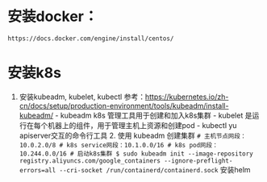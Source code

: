# 安装docker：
    https://docs.docker.com/engine/install/centos/
# 安装k8s
 1. 安装kubeadm, kubelet, kubectl 参考：https://kubernetes.io/zh-cn/docs/setup/production-environment/tools/kubeadm/install-kubeadm/
        - kubeadm k8s 管理工具用于创建和加入k8s集群
        - kubelet 是运行在每个机器上的组件，用于管理主机上资源和创建pod
        - kubectl yu apiserver交互的命令行工具
    2. 使用 kubeadm 创建集群
        ```
        # 主机节点网段：10.0.2.0/8
        # k8s service网段：10.1.0.0/16
        # k8s pod网段：10.244.0.0/16
        # 启动k8s集群
        $ sudo kubeadm init --image-repository registry.aliyuncs.com/google_containers --ignore-preflight-errors=all --cri-socket /run/containerd/containerd.sock
        ```
安装helm